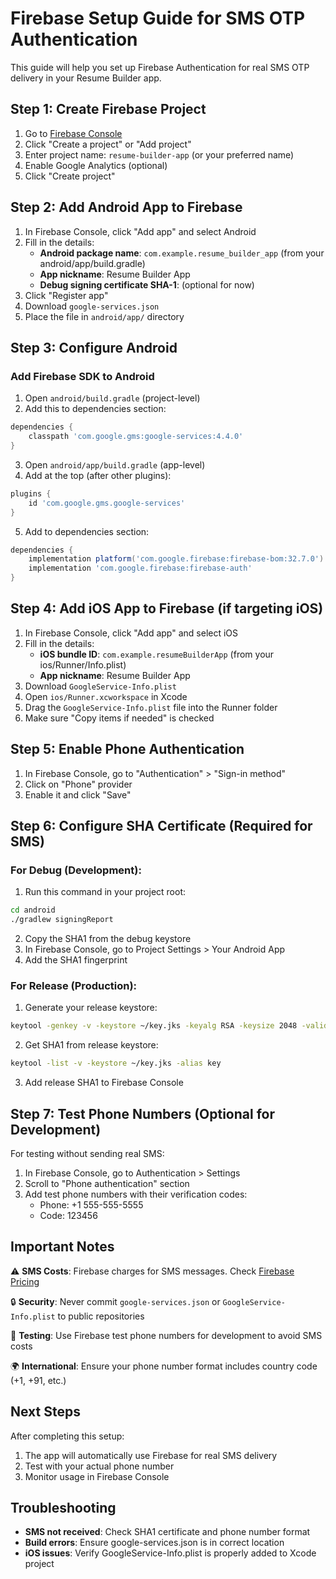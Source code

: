 # Firebase Setup Guide for SMS OTP Authentication

This guide will help you set up Firebase Authentication for real SMS OTP delivery in your Resume Builder app.

## Step 1: Create Firebase Project

1. Go to [Firebase Console](https://console.firebase.google.com/)
2. Click "Create a project" or "Add project"
3. Enter project name: `resume-builder-app` (or your preferred name)
4. Enable Google Analytics (optional)
5. Click "Create project"

## Step 2: Add Android App to Firebase

1. In Firebase Console, click "Add app" and select Android
2. Fill in the details:
   - **Android package name**: `com.example.resume_builder_app` (from your android/app/build.gradle)
   - **App nickname**: Resume Builder App
   - **Debug signing certificate SHA-1**: (optional for now)
3. Click "Register app"
4. Download `google-services.json`
5. Place the file in `android/app/` directory

## Step 3: Configure Android

### Add Firebase SDK to Android

1. Open `android/build.gradle` (project-level)
2. Add this to dependencies section:

```gradle
dependencies {
    classpath 'com.google.gms:google-services:4.4.0'
}
```

3. Open `android/app/build.gradle` (app-level)
4. Add at the top (after other plugins):

```gradle
plugins {
    id 'com.google.gms.google-services'
}
```

5. Add to dependencies section:

```gradle
dependencies {
    implementation platform('com.google.firebase:firebase-bom:32.7.0')
    implementation 'com.google.firebase:firebase-auth'
}
```

## Step 4: Add iOS App to Firebase (if targeting iOS)

1. In Firebase Console, click "Add app" and select iOS
2. Fill in the details:
   - **iOS bundle ID**: `com.example.resumeBuilderApp` (from your ios/Runner/Info.plist)
   - **App nickname**: Resume Builder App
3. Download `GoogleService-Info.plist`
4. Open `ios/Runner.xcworkspace` in Xcode
5. Drag the `GoogleService-Info.plist` file into the Runner folder
6. Make sure "Copy items if needed" is checked

## Step 5: Enable Phone Authentication

1. In Firebase Console, go to "Authentication" > "Sign-in method"
2. Click on "Phone" provider
3. Enable it and click "Save"

## Step 6: Configure SHA Certificate (Required for SMS)

### For Debug (Development):

1. Run this command in your project root:

```bash
cd android
./gradlew signingReport
```

2. Copy the SHA1 from the debug keystore
3. In Firebase Console, go to Project Settings > Your Android App
4. Add the SHA1 fingerprint

### For Release (Production):

1. Generate your release keystore:

```bash
keytool -genkey -v -keystore ~/key.jks -keyalg RSA -keysize 2048 -validity 10000 -alias key
```

2. Get SHA1 from release keystore:

```bash
keytool -list -v -keystore ~/key.jks -alias key
```

3. Add release SHA1 to Firebase Console

## Step 7: Test Phone Numbers (Optional for Development)

For testing without sending real SMS:

1. In Firebase Console, go to Authentication > Settings
2. Scroll to "Phone authentication" section
3. Add test phone numbers with their verification codes:
   - Phone: +1 555-555-5555
   - Code: 123456

## Important Notes

⚠️ **SMS Costs**: Firebase charges for SMS messages. Check [Firebase Pricing](https://firebase.google.com/pricing)

🔒 **Security**: Never commit `google-services.json` or `GoogleService-Info.plist` to public repositories

📱 **Testing**: Use Firebase test phone numbers for development to avoid SMS costs

🌍 **International**: Ensure your phone number format includes country code (+1, +91, etc.)

## Next Steps

After completing this setup:

1. The app will automatically use Firebase for real SMS delivery
2. Test with your actual phone number
3. Monitor usage in Firebase Console

## Troubleshooting

- **SMS not received**: Check SHA1 certificate and phone number format
- **Build errors**: Ensure google-services.json is in correct location
- **iOS issues**: Verify GoogleService-Info.plist is properly added to Xcode project
